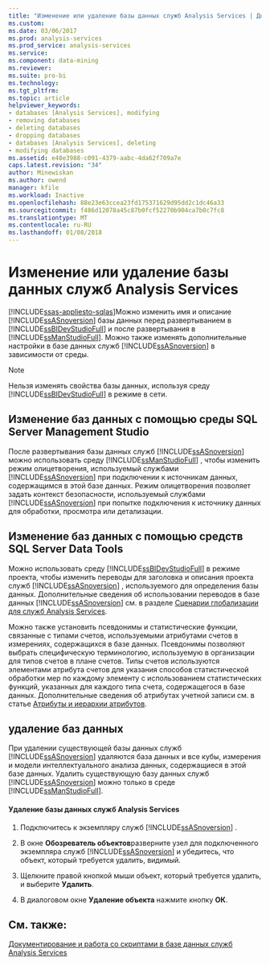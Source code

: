 ```yaml
---
title: "Изменение или удаление базы данных служб Analysis Services | Документы Microsoft"
ms.custom: 
ms.date: 03/06/2017
ms.prod: analysis-services
ms.prod_service: analysis-services
ms.service: 
ms.component: data-mining
ms.reviewer: 
ms.suite: pro-bi
ms.technology: 
ms.tgt_pltfrm: 
ms.topic: article
helpviewer_keywords:
- databases [Analysis Services], modifying
- removing databases
- deleting databases
- dropping databases
- databases [Analysis Services], deleting
- modifying databases
ms.assetid: e48e3988-c091-4379-aabc-4da62f709a7e
caps.latest.revision: "34"
author: Minewiskan
ms.author: owend
manager: kfile
ms.workload: Inactive
ms.openlocfilehash: 88e23e63ccea23fd175371629d95dd2c1dc46a33
ms.sourcegitcommit: f486d12078a45c87b0fcf52270b904ca7b0c7fc8
ms.translationtype: MT
ms.contentlocale: ru-RU
ms.lasthandoff: 01/08/2018
---
```

# <a name="modify-or-delete-an-analysis-services-database"></a>Изменение или удаление базы данных служб Analysis Services
[!INCLUDE[ssas-appliesto-sqlas](../../includes/ssas-appliesto-sqlas.md)]Можно изменить имя и описание [!INCLUDE[ssASnoversion](../../includes/ssasnoversion-md.md)] базы данных перед развертыванием в [!INCLUDE[ssBIDevStudioFull](../../includes/ssbidevstudiofull-md.md)] и после развертывания в [!INCLUDE[ssManStudioFull](../../includes/ssmanstudiofull-md.md)]. Можно также изменять дополнительные настройки в базе данных служб [!INCLUDE[ssASnoversion](../../includes/ssasnoversion-md.md)] в зависимости от среды.  
  
> [!NOTE]  
>  Нельзя изменять свойства базы данных, используя среду [!INCLUDE[ssBIDevStudioFull](../../includes/ssbidevstudiofull-md.md)] в режиме в сети.  
  
## <a name="modifying-databases-using-sql-server-management-studio"></a>Изменение баз данных с помощью среды SQL Server Management Studio  
 После развертывания базы данных служб [!INCLUDE[ssASnoversion](../../includes/ssasnoversion-md.md)] можно использовать среду [!INCLUDE[ssManStudioFull](../../includes/ssmanstudiofull-md.md)] , чтобы изменить режим олицетворения, используемый службами [!INCLUDE[ssASnoversion](../../includes/ssasnoversion-md.md)] при подключении к источникам данных, содержащимся в этой базе данных. Режим олицетворения позволяет задать контекст безопасности, используемый службами [!INCLUDE[ssASnoversion](../../includes/ssasnoversion-md.md)] при попытке подключения к источнику данных для обработки, просмотра или детализации.  
  
## <a name="modifying-databases-using-sql-server-data-tools"></a>Изменение баз данных с помощью средств SQL Server Data Tools  
 Можно использовать среду [!INCLUDE[ssBIDevStudioFull](../../includes/ssbidevstudiofull-md.md)] в режиме проекта, чтобы изменить переводы для заголовка и описания проекта служб [!INCLUDE[ssASnoversion](../../includes/ssasnoversion-md.md)] , используемого для определения базы данных. Дополнительные сведения об использовании переводов в базе данных [!INCLUDE[ssASnoversion](../../includes/ssasnoversion-md.md)] см. в разделе [Сценарии глобализации для служб Analysis Services](../../analysis-services/globalization-scenarios-for-analysis-services.md).  
  
 Можно также установить псевдонимы и статистические функции, связанные с типами счетов, используемыми атрибутами счетов в измерениях, содержащихся в базе данных. Псевдонимы позволяют выбрать специфическую терминологию, используемую в организации для типов счетов в плане счетов. Типы счетов используются элементами атрибута счетов для указания способов статистической обработки мер по каждому элементу с использованием статистических функций, указанных для каждого типа счета, содержащегося в базе данных. Дополнительные сведения об атрибутах учетной записи см. в статье [Атрибуты и иерархии атрибутов](../../analysis-services/multidimensional-models-olap-logical-dimension-objects/attributes-and-attribute-hierarchies.md).  
  
## <a name="deleting-databases"></a>удаление баз данных  
 При удалении существующей базы данных служб [!INCLUDE[ssASnoversion](../../includes/ssasnoversion-md.md)] удаляются база данных и все кубы, измерения и модели интеллектуального анализа данных, содержащиеся в этой базе данных. Удалить существующую базу данных служб [!INCLUDE[ssASnoversion](../../includes/ssasnoversion-md.md)] можно только в среде [!INCLUDE[ssManStudioFull](../../includes/ssmanstudiofull-md.md)].  
  
#### <a name="to-delete-an-analysis-services-database"></a>Удаление базы данных служб Analysis Services  
  
1.  Подключитесь к экземпляру служб [!INCLUDE[ssASnoversion](../../includes/ssasnoversion-md.md)] .  
  
2.  В окне **Обозреватель объектов**разверните узел для подключенного экземпляра служб [!INCLUDE[ssASnoversion](../../includes/ssasnoversion-md.md)] и убедитесь, что объект, который требуется удалить, видимый.  
  
3.  Щелкните правой кнопкой мыши объект, который требуется удалить, и выберите **Удалить**.  
  
4.  В диалоговом окне **Удаление объекта** нажмите кнопку **ОК**.  
  
## <a name="see-also"></a>См. также:  
 [Документирование и работа со скриптами в базе данных служб Analysis Services](../../analysis-services/multidimensional-models/document-and-script-an-analysis-services-database.md)  
  
  
